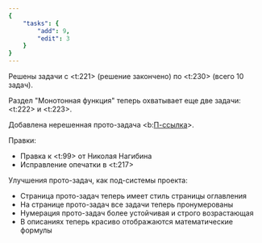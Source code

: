 ```yaml
---
{
    "tasks": {
        "add": 9,
        "edit": 3
    }
}
---
```


Решены задачи с <t:221> (решение закончено) по <t:230> (всего 10 задач).

Раздел "Монотонная функция" теперь охватывает еще две задачи: <t:222> и <t:223>.

Добавлена нерешенная прото-задача <b:[П-ссылка](advanced/proto/common/exp-monotonic)>.

Правки:

* Правка к <t:99> от Николая Нагибина
* Исправление опечатки в <t:217>

Улучшения прото-задач, как под-системы проекта:

* Страница прото-задач теперь имеет стиль страницы оглавления
* На странице прото-задач все задачи теперь пронумерованы
* Нумерация прото-задач более устойчивая и строго возрастающая
* В описаниях теперь красиво отображаются математические формулы